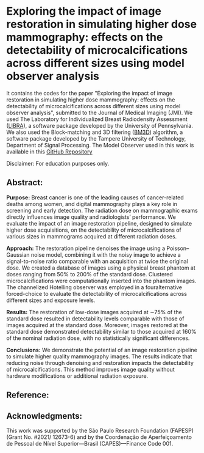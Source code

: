 # Exploring the impact of image restoration in simulating higher dose mammography: effects on the detectability of microcalcifications across different sizes using model observer analysis

It contains the codes for the paper "Exploring the impact of image restoration in simulating higher dose mammography: effects on the detectability of microcalcifications across different sizes using model observer analysis", submitted to the Journal of Medical Imaging (JMI). 
We used The Laboratory for Individualized Breast Radiodensity Assessment ([LIBRA](https://www.med.upenn.edu/sbia/libra.html)), a software package developed by the University of Pennsylvania. 
We also used the Block-matching and 3D filtering ([BM3D](https://webpages.tuni.fi/foi/GCF-BM3D/)) algorithm, a software package developed by the Tampere University of Technology, Department of Signal Processing. The Model Observer used in this work is available in this [GitHub Repository](https://github.com/DIDSR/VICTRE_MO)

Disclaimer: For education purposes only.

## Abstract:
**Purpose:** Breast cancer is one of the leading causes of cancer-related deaths among women, and digital mammography plays a key role in screening and early detection. The radiation dose on mammographic exams directly influences image quality and radiologists’ performance. We evaluate the impact of an image restoration pipeline, designed to simulate higher dose acquisitions, on the detectability of microcalcifications of various sizes in mammograms acquired at different radiation doses.

**Approach:** The restoration pipeline denoises the image using a Poisson–Gaussian noise model, combining it with the noisy image to achieve a signal-to-noise ratio comparable with an acquisition at twice the original dose. We created a database of images using a physical breast phantom at doses ranging from 50% to 200% of the standard dose. Clustered microcalcifications were computationally inserted into the phantom images. The channelized Hotelling observer was employed in a fouralternative forced-choice to evaluate the detectability of microcalcifications across different sizes and exposure levels.

**Results:** The restoration of low-dose images acquired at ∼75% of the standard dose resulted in detectability levels comparable with those of images acquired at the standard dose. Moreover, images restored at the standard dose demonstrated detectability similar to those acquired at 160% of the nominal radiation dose, with no statistically significant differences.

**Conclusions:** We demonstrate the potential of an image restoration pipeline to simulate higher quality mammography images. The results indicate that reducing noise through denoising and restoration impacts the detectability of microcalcifications. This method improves image quality without hardware modifications or additional radiation exposure.

## Reference:



## Acknowledgments:
This work was supported by the São Paulo Research Foundation (FAPESP) (Grant No. #2021/ 12673-6) and by the Coordenação de Aperfeiçoamento de Pessoal de Nível Superior—Brasil (CAPES)—Finance Code 001.
